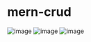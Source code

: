 # mern-crud

![image](https://user-images.githubusercontent.com/72588010/185783714-6b600955-38fe-47be-b8bb-2806cc003e14.png)
![image](https://user-images.githubusercontent.com/72588010/185783720-1901fd15-3cff-4d7e-b403-765b141e41f0.png)
![image](https://user-images.githubusercontent.com/72588010/185783727-2be97b46-c604-41d6-95cc-e85236b5c3db.png)
